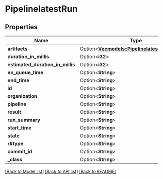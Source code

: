 # PipelinelatestRun

## Properties

Name | Type | Description | Notes
------------ | ------------- | ------------- | -------------
**artifacts** | Option<[**Vec<models::PipelinelatestRunartifacts>**](PipelinelatestRunartifacts.md)> |  | [optional]
**duration_in_millis** | Option<**i32**> |  | [optional]
**estimated_duration_in_millis** | Option<**i32**> |  | [optional]
**en_queue_time** | Option<**String**> |  | [optional]
**end_time** | Option<**String**> |  | [optional]
**id** | Option<**String**> |  | [optional]
**organization** | Option<**String**> |  | [optional]
**pipeline** | Option<**String**> |  | [optional]
**result** | Option<**String**> |  | [optional]
**run_summary** | Option<**String**> |  | [optional]
**start_time** | Option<**String**> |  | [optional]
**state** | Option<**String**> |  | [optional]
**r#type** | Option<**String**> |  | [optional]
**commit_id** | Option<**String**> |  | [optional]
**_class** | Option<**String**> |  | [optional]

[[Back to Model list]](../README.md#documentation-for-models) [[Back to API list]](../README.md#documentation-for-api-endpoints) [[Back to README]](../README.md)


